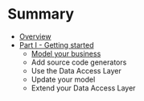 # Summary

* [Overview](README.md)
* [Part I - Getting started](getting_started.md)
   * [Model your business](model_your_business.md)
   * Add source code generators
   * Use the Data Access Layer
   * Update your model
   * Extend your Data Access Layer

